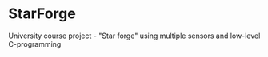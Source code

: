 # StarForge

University course project - "Star forge" using multiple sensors and low-level C-programming
